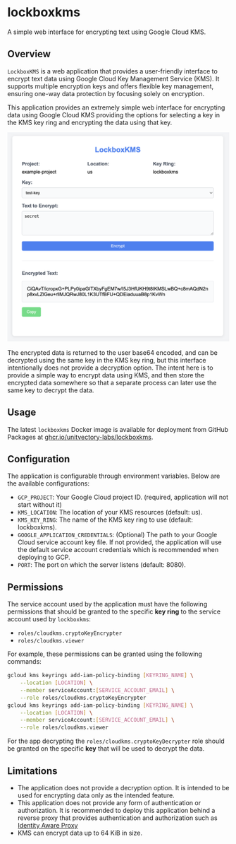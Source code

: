 # lockboxkms

A simple web interface for encrypting text using Google Cloud KMS.

## Overview

`LockboxKMS` is a web application that provides a user-friendly interface to encrypt text data using Google Cloud Key Management Service (KMS). It supports multiple encryption keys and offers flexible key management, ensuring one-way data protection by focusing solely on encryption.

This application provides an extremely simple web interface for encrypting data using Google Cloud KMS providing the options for selecting a key in the KMS key ring and encrypting the data using that key.

![Application Interface](./assets/interface.png)

The encrypted data is returned to the user base64 encoded, and can be decrypted using the same key in the KMS key ring, but this interface intentionally does not provide a decryption option.  The intent here is to provide a simple way to encrypt data using KMS, and then store the encrypted data somewhere so that a separate process can later use the same key to decrypt the data.

## Usage

The latest `lockboxkms` Docker image is available for deployment from GitHub Packages at [ghcr.io/unitvectory-labs/lockboxkms](https://github.com/UnitVectorY-Labs/lockboxkms/pkgs/container/lockboxkms).

## Configuration

The application is configurable through environment variables. Below are the available configurations:

- `GCP_PROJECT`: Your Google Cloud project ID. (required, application will not start without it)
- `KMS_LOCATION`: The location of your KMS resources (default: us).
- `KMS_KEY_RING`: The name of the KMS key ring to use (default: lockboxkms).
- `GOOGLE_APPLICATION_CREDENTIALS`: (Optional) The path to your Google Cloud service account key file. If not provided, the application will use the default service account credentials which is recommended when deploying to GCP.
- `PORT`: The port on which the server listens (default: 8080).

## Permissions

The service account used by the application must have the following permissions that should be granted to the specific **key ring** to the service account used by `lockboxkms`:

- `roles/cloudkms.cryptoKeyEncrypter`
- `roles/cloudkms.viewer`

For example, these permissions can be granted using the following commands:

```bash
gcloud kms keyrings add-iam-policy-binding [KEYRING_NAME] \
    --location [LOCATION] \
    --member serviceAccount:[SERVICE_ACCOUNT_EMAIL] \
    --role roles/cloudkms.cryptoKeyEncrypter
gcloud kms keyrings add-iam-policy-binding [KEYRING_NAME] \
    --location [LOCATION] \
    --member serviceAccount:[SERVICE_ACCOUNT_EMAIL] \
    --role roles/cloudkms.viewer
```

For the app decrypting the `roles/cloudkms.cryptoKeyDecrypter` role should be granted on the specific **key** that will be used to decrypt the data.

## Limitations

- The application does not provide a decryption option. It is intended to be used for encrypting data only as the intended feature.
- This application does not provide any form of authentication or authorization. It is recommended to deploy this application behind a reverse proxy that provides authentication and authorization such as [Identity Aware Proxy](https://cloud.google.com/iap)
- KMS can encrypt data up to 64 KiB in size.
